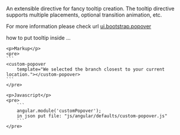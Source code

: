 <div class="component-code-content">
    <p>An extensible directive for fancy tooltip creation. The tooltip directive supports multiple placements, optional transition animation, etc.</p>
    <p>For more information please check url <a href="https://angular-ui.github.io/bootstrap/#!#tooltip" target="_blank">ui.bootstrap.popover</a></p>
    <p>how to put tooltip inside ...</p>

    <p>Markup</p>
    <pre>
    ```
    <custom-popover
        template="We selected the branch closest to your current location."></custom-popover>
    ```
    </pre>

    <p>Javascript</p>
    <pre>
        ```
        angular.module('customPopover');
        in json put file: "js/angular/defaults/custom-popover.js"
        ```
    </pre>
</div>
